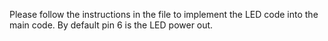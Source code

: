 Please follow the instructions in the file to implement the LED code into the main code. By default pin 6 is the LED power out.
